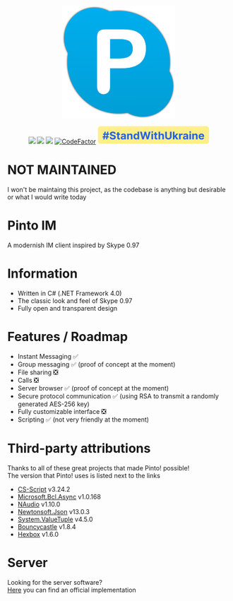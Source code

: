 <p align="center">
    <img src="Logo.png" width="256" height="256" />
</p>
<p align="center">
    <img src="https://img.shields.io/badge/.NET%20Framework-4.0-blue" />
    <img src="https://img.shields.io/badge/Instant-Messaging-brightgreen" />
    <img src="https://img.shields.io/badge/License-GPLv3-brightgreen" />
    <a href="https://www.codefactor.io/repository/github/pintoim/pinto/overview/main"><img src="https://www.codefactor.io/repository/github/pintoim/pinto/badge/main" alt="CodeFactor" /></a>
    <a href="https://stand-with-ukraine.pp.ua"><img src="https://raw.githubusercontent.com/vshymanskyy/StandWithUkraine/main/badges/StandWithUkraine.svg" /></a>
</p>

# NOT MAINTAINED
I won't be maintaing this project, as the codebase is anything but desirable or what I would write today<br>

# Pinto IM
A modernish IM client inspired by Skype 0.97

# Information
- Written in C# (.NET Framework 4.0)
- The classic look and feel of Skype 0.97
- Fully open and transparent design

# Features / Roadmap
- Instant Messaging ✅
- Group messaging ✅ (proof of concept at the moment)
- File sharing ❎
- Calls ❎
- Server browser  ✅ (proof of concept at the moment)
- Secure protocol communication ✅ (using RSA to transmit a randomly generated AES-256 key)
- Fully customizable interface ❎
- Scripting ✅ (not very friendly at the moment)

# Third-party attributions
Thanks to all of these great projects that made Pinto! possible!<br>
The version that Pinto! uses is listed next to the links
- [CS-Script](https://www.csscript.net/) v3.24.2
- [Microsoft.Bcl.Async](https://www.nuget.org/packages/Microsoft.Bcl.Async/1.0.168) v1.0.168
- [NAudio](https://github.com/naudio/NAudio) v1.10.0
- [Newtonsoft.Json](https://www.newtonsoft.com/json) v13.0.3
- [System.ValueTuple](https://www.nuget.org/packages/System.ValueTuple/4.5.0) v4.5.0
- [Bouncycastle](https://www.bouncycastle.org/csharp/index.html) v1.8.4
- [Hexbox](https://sourceforge.net/projects/hexbox/) v1.6.0

# Server
Looking for the server software?<br>
[Here](https://github.com/vlOd2/PintoServer) you can find an official implementation
